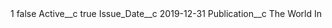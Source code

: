 <?xml version="1.0" encoding="UTF-8"?>
<CustomMetadata xmlns="http://soap.sforce.com/2006/04/metadata" xmlns:xsi="http://www.w3.org/2001/XMLSchema-instance" xmlns:xsd="http://www.w3.org/2001/XMLSchema">
    <label>1</label>
    <protected>false</protected>
    <values>
        <field>Active__c</field>
        <value xsi:type="xsd:boolean">true</value>
    </values>
    <values>
        <field>Issue_Date__c</field>
        <value xsi:type="xsd:date">2019-12-31</value>
    </values>
    <values>
        <field>Publication__c</field>
        <value xsi:type="xsd:string">The World In</value>
    </values>
</CustomMetadata>
